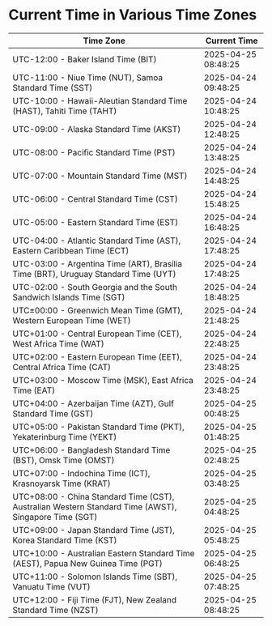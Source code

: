 # Current Time in Various Time Zones

| Time Zone | Current Time |
|-----------|--------------|
| UTC-12:00 - Baker Island Time (BIT) | 2025-04-25 08:48:25 |
| UTC-11:00 - Niue Time (NUT), Samoa Standard Time (SST) | 2025-04-24 09:48:25 |
| UTC-10:00 - Hawaii-Aleutian Standard Time (HAST), Tahiti Time (TAHT) | 2025-04-24 10:48:25 |
| UTC-09:00 - Alaska Standard Time (AKST) | 2025-04-24 12:48:25 |
| UTC-08:00 - Pacific Standard Time (PST) | 2025-04-24 13:48:25 |
| UTC-07:00 - Mountain Standard Time (MST) | 2025-04-24 14:48:25 |
| UTC-06:00 - Central Standard Time (CST) | 2025-04-24 15:48:25 |
| UTC-05:00 - Eastern Standard Time (EST) | 2025-04-24 16:48:25 |
| UTC-04:00 - Atlantic Standard Time (AST), Eastern Caribbean Time (ECT) | 2025-04-24 17:48:25 |
| UTC-03:00 - Argentina Time (ART), Brasília Time (BRT), Uruguay Standard Time (UYT) | 2025-04-24 17:48:25 |
| UTC-02:00 - South Georgia and the South Sandwich Islands Time (SGT) | 2025-04-24 18:48:25 |
| UTC±00:00 - Greenwich Mean Time (GMT), Western European Time (WET) | 2025-04-24 21:48:25 |
| UTC+01:00 - Central European Time (CET), West Africa Time (WAT) | 2025-04-24 22:48:25 |
| UTC+02:00 - Eastern European Time (EET), Central Africa Time (CAT) | 2025-04-24 23:48:25 |
| UTC+03:00 - Moscow Time (MSK), East Africa Time (EAT) | 2025-04-24 23:48:25 |
| UTC+04:00 - Azerbaijan Time (AZT), Gulf Standard Time (GST) | 2025-04-25 00:48:25 |
| UTC+05:00 - Pakistan Standard Time (PKT), Yekaterinburg Time (YEKT) | 2025-04-25 01:48:25 |
| UTC+06:00 - Bangladesh Standard Time (BST), Omsk Time (OMST) | 2025-04-25 02:48:25 |
| UTC+07:00 - Indochina Time (ICT), Krasnoyarsk Time (KRAT) | 2025-04-25 03:48:25 |
| UTC+08:00 - China Standard Time (CST), Australian Western Standard Time (AWST), Singapore Time (SGT) | 2025-04-25 04:48:25 |
| UTC+09:00 - Japan Standard Time (JST), Korea Standard Time (KST) | 2025-04-25 05:48:25 |
| UTC+10:00 - Australian Eastern Standard Time (AEST), Papua New Guinea Time (PGT) | 2025-04-25 06:48:25 |
| UTC+11:00 - Solomon Islands Time (SBT), Vanuatu Time (VUT) | 2025-04-25 07:48:25 |
| UTC+12:00 - Fiji Time (FJT), New Zealand Standard Time (NZST) | 2025-04-25 08:48:25 |
